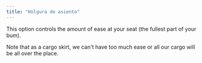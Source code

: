 ```yaml
---
title: "Holgura de asiento"
---
```


This option controls the amount of ease at your seat (the fullest part of your bum).

Note that as a cargo skirt, we can't have too much ease or all our cargo will be all over the place.


